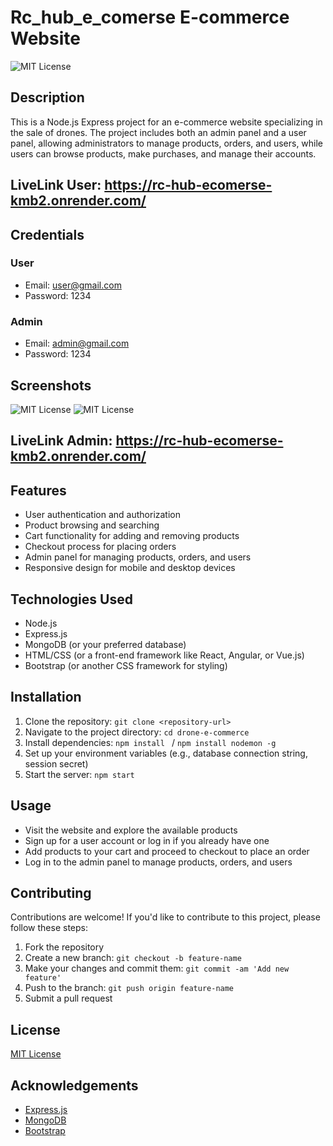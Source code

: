 # Rc_hub_e_comerse E-commerce Website
![MIT License](https://static.dezeen.com/uploads/2021/01/buffalo-burning-for-the-fabricant-digital-shoes_dezeen_852-sq.gif)
## Description
This is a Node.js Express project for an e-commerce website specializing in the sale of drones. The project includes both an admin panel and a user panel, allowing administrators to manage products, orders, and users, while users can browse products, make purchases, and manage their accounts.


## LiveLink User: https://rc-hub-ecomerse-kmb2.onrender.com/



## Credentials
### User
- Email: user@gmail.com
- Password: 1234

### Admin
- Email: admin@gmail.com
- Password: 1234

## Screenshots
![MIT License](1.png)
![MIT License](2.png)


## LiveLink Admin: https://rc-hub-ecomerse-kmb2.onrender.com/

## Features
- User authentication and authorization
- Product browsing and searching
- Cart functionality for adding and removing products
- Checkout process for placing orders
- Admin panel for managing products, orders, and users
- Responsive design for mobile and desktop devices

## Technologies Used
- Node.js
- Express.js
- MongoDB (or your preferred database)
- HTML/CSS (or a front-end framework like React, Angular, or Vue.js)
- Bootstrap (or another CSS framework for styling)

## Installation
1. Clone the repository: `git clone <repository-url>`
2. Navigate to the project directory: `cd drone-e-commerce`
3. Install dependencies: `npm install ` / `npm install nodemon -g`
4. Set up your environment variables (e.g., database connection string, session secret)
5. Start the server: `npm start`

## Usage
- Visit the website and explore the available products
- Sign up for a user account or log in if you already have one
- Add products to your cart and proceed to checkout to place an order
- Log in to the admin panel to manage products, orders, and users

## Contributing
Contributions are welcome! If you'd like to contribute to this project, please follow these steps:
1. Fork the repository
2. Create a new branch: `git checkout -b feature-name`
3. Make your changes and commit them: `git commit -am 'Add new feature'`
4. Push to the branch: `git push origin feature-name`
5. Submit a pull request

## License
[MIT License](LICENSE)

## Acknowledgements
- [Express.js](https://expressjs.com/)
- [MongoDB](https://www.mongodb.com/)
- [Bootstrap](https://getbootstrap.com/)
